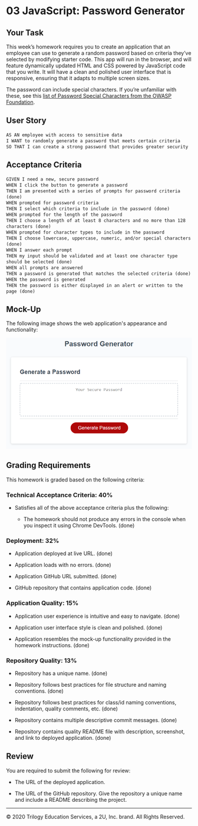 # 03 JavaScript: Password Generator

## Your Task

This week’s homework requires you to create an application that an employee can use to generate a random password based on criteria they’ve selected by modifying starter code. This app will run in the browser, and will feature dynamically updated HTML and CSS powered by JavaScript code that you write. It will have a clean and polished user interface that is responsive, ensuring that it adapts to multiple screen sizes.

The password can include special characters. If you’re unfamiliar with these, see this [list of Password Special Characters from the OWASP Foundation](https://www.owasp.org/index.php/Password_special_characters).

## User Story

```
AS AN employee with access to sensitive data
I WANT to randomly generate a password that meets certain criteria
SO THAT I can create a strong password that provides greater security
```

## Acceptance Criteria

```
GIVEN I need a new, secure password
WHEN I click the button to generate a password
THEN I am presented with a series of prompts for password criteria (done)
WHEN prompted for password criteria
THEN I select which criteria to include in the password (done)
WHEN prompted for the length of the password
THEN I choose a length of at least 8 characters and no more than 128 characters (done)
WHEN prompted for character types to include in the password
THEN I choose lowercase, uppercase, numeric, and/or special characters (done)
WHEN I answer each prompt
THEN my input should be validated and at least one character type should be selected (done)
WHEN all prompts are answered
THEN a password is generated that matches the selected criteria (done)
WHEN the password is generated
THEN the password is either displayed in an alert or written to the page (done)
```

## Mock-Up

The following image shows the web application's appearance and functionality:

![password generator demo](./Assets/03-javascript-homework-demo.png)

## Grading Requirements

This homework is graded based on the following criteria: 

### Technical Acceptance Criteria: 40%

* Satisfies all of the above acceptance criteria plus the following:

  * The homework should not produce any errors in the console when you inspect it using Chrome DevTools. (done)

### Deployment: 32%

* Application deployed at live URL. (done)

* Application loads with no errors. (done)

* Application GitHub URL submitted. (done)

* GitHub repository that contains application code. (done)

### Application Quality: 15%

* Application user experience is intuitive and easy to navigate. (done)

* Application user interface style is clean and polished. (done)

* Application resembles the mock-up functionality provided in the homework instructions. (done)

### Repository Quality: 13%

* Repository has a unique name. (done)

* Repository follows best practices for file structure and naming conventions. (done)

* Repository follows best practices for class/id naming conventions, indentation, quality comments, etc. (done)

* Repository contains multiple descriptive commit messages. (done)

* Repository contains quality README file with description, screenshot, and link to deployed application. (done)


## Review

You are required to submit the following for review:

* The URL of the deployed application.

* The URL of the GitHub repository. Give the repository a unique name and include a README describing the project.

- - -
© 2020 Trilogy Education Services, a 2U, Inc. brand. All Rights Reserved.
